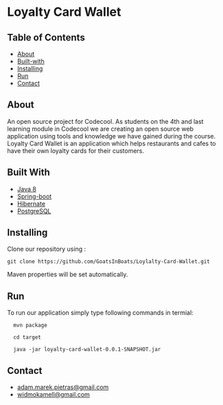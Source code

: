 # Loyalty Card Wallet

## Table of Contents

- [About](#about)
- [Built-with](#built-with)
- [Installing](#installing)
- [Run](#run)
- [Contact](#contact)

## About <a name = "about"></a>

  An open source project for Codecool.
  As students on the 4th and last learning module in Codecool we are creating an open source web application using tools and knowledge we have gained during the course. Loyalty Card Wallet is an application which helps restaurants and cafes to have their own loyalty cards for their customers.

## Built With <a name = "built-with"></a>

* [Java 8](https://www.java.com/pl/download/faq/java8.xml)
* [Spring-boot](https://spring.io/projects/spring-boot)
* [Hibernate](https://hibernate.org/)
* [PostgreSQL](https://www.postgresql.org/)

## Installing <a name = "installing"></a>

Clone our repository using :

```
git clone https://github.com/GoatsInBoats/Loylalty-Card-Wallet.git
```

Maven properties will be set automatically.
 

## Run <a name = "run"></a>

To run our application simply type following commands in termial:
```
  mvn package
```

```
  cd target 
```

```
  java -jar loyalty-card-wallet-0.0.1-SNAPSHOT.jar
```


## Contact <a name = "contact"></a>
 * adam.marek.pietras@gmail.com
 * widmokamell@gmail.com
